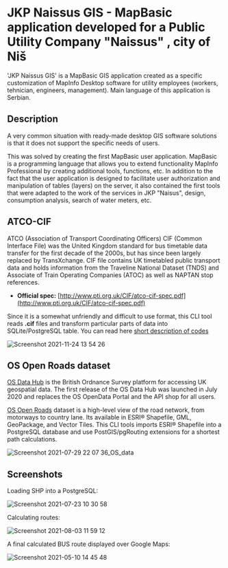 # JKP Naissus GIS - MapBasic application developed for a Public Utility Company "Naissus" , city of Niš

'JKP Naissus GIS' is a MapBasic GIS application created as a specific customization of MapInfo Desktop software for utility employees (workers, tehnician, engineers, management).
Main language of this application is Serbian.

Description
---

A very common situation with ready-made desktop GIS software solutions is that it does not support the specific needs of users.

This was solved by creating the first MapBasic user application. MapBasic is a programming language that allows you to extend functionality MapInfo Professional by creating additional tools, functions, etc.
In addition to the fact that the user application is designed to facilitate user authorization and manipulation of tables (layers) on the server, it also contained the first tools that were adapted to the work of the services in JKP "Naisus", design, consumption analysis, search of water meters, etc.

## ATCO-CIF

ATCO (Association of Transport Coordinating Officers) CIF (Common Interface File) was the United Kingdom standard for bus timetable data transfer for the first decade of the 2000s, but has since been largely replaced by TransXchange. CIF file contains UK timetabled public transport data and holds information from the Traveline National Dataset (TNDS) and Associate of Train Operating Companies (ATOC) as well as NAPTAN stop references.
* **Official spec:** [http://www.pti.org.uk/CIF/atco-cif-spec.pdf](http://www.pti.org.uk/CIF/atco-cif-spec.pdf)

Since it is a somewhat unfriendly and difficult to use format, this CLI tool reads **.cif** files and transform particular parts of data into SQLite/PostgreSQL table.
You can read here [short description of codes](https://github.com/NMItools/rluk/blob/main/docs/ATCO-CIF.sh)

![Screenshot 2021-11-24 13 54 26](https://user-images.githubusercontent.com/5813553/143242527-ff375ec1-8b75-4510-8e05-4e81b5daaeb0.png)

## OS Open Roads dataset
[OS Data Hub](https://osdatahub.os.uk) is the British Ordnance Survey platform for accessing UK geospatial data. The first release of the OS Data Hub was launched in July 2020 and replaces the OS OpenData Portal and the API shop for all users. 

[OS Open Roads](https://osdatahub.os.uk/downloads/open/OpenRoads) dataset is a high-level view of the road network, from motorways to country lane. Its available in ESRI® Shapefile, GML, GeoPackage, and Vector Tiles. This CLI tools imports ESRI® Shapefile into a PostgreSQL database and use PostGIS/pgRouting extensions for a shortest path calculations.

![Screenshot 2021-07-29 22 07 36_OS_data](https://user-images.githubusercontent.com/5813553/143242179-6b326b9d-5786-4957-a4af-20c43c782749.png)

## Screenshots

Loading SHP into a PostgreSQL:

![Screenshot 2021-07-23 10 30 58](https://user-images.githubusercontent.com/5813553/143242661-6c7ab662-4775-467b-8072-112d4e5df46b.png)

Calculating routes:

![Screenshot 2021-08-03 11 59 12](https://user-images.githubusercontent.com/5813553/143242641-b206c3e0-d3ad-4f07-9c89-e2e209188c0c.png)

A final calculated BUS route displayed over Google Maps:

![Screenshot 2021-05-10 14 45 48](https://user-images.githubusercontent.com/5813553/143242743-97bdb5f0-ea90-4b7b-bc44-700b7a20d6ce.png)


